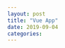 ```yaml
---
layout: post
title: "Vue App"
date: 2019-09-04
categories:
---
```

<div style="display:none;">
프론트 엔드에 해당하는 웹어플 만들기 
웹어플 로그인 요청 시, 프론트 엔드와 백엔드로 나뉘었을 때 문제점 기술
</div>

<div style="display:none;">
</div>
